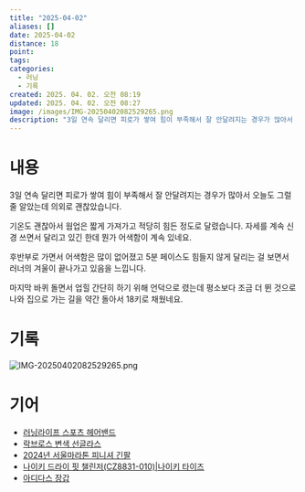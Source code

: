 ```yaml
---
title: "2025-04-02"
aliases: []
date: 2025-04-02
distance: 18
point:
tags:
categories:
  - 러닝
  - 기록
created: 2025. 04. 02. 오전 08:19
updated: 2025. 04. 02. 오전 08:27
image: /images/IMG-20250402082529265.png
description: "3일 연속 달리면 피로가 쌓여 힘이 부족해서 잘 안달려지는 경우가 많아서 오늘도 그럴 줄 알았는데 의외로 괜찮았습니다. 기온도 괜찮아서 웜업은 짧게 가져가고 적당히 힘든 정도로 달렸습니다. 자세를 계속 신경 쓰면서 달리고 있긴 한데 뭔가 어색함이 계속 있네요. 후반부로 가면서 어색함은 "
---
```


# 내용

3일 연속 달리면 피로가 쌓여 힘이 부족해서 잘 안달려지는 경우가 많아서 오늘도 그럴 줄 알았는데 의외로 괜찮았습니다.

기온도 괜찮아서 웜업은 짧게 가져가고 적당히 힘든 정도로 달렸습니다. 자세를 계속 신경 쓰면서 달리고 있긴 한데 뭔가 어색함이 계속 있네요.

후반부로 가면서 어색함은 많이 없어졌고 5분 페이스도 힘들지 않게 달리는 걸 보면서 러너의 겨울이 끝나가고 있음을 느낍니다.

마지막 바퀴 돌면서 업힐 간단히 하기 위해 언덕으로 렸는데 평소보다 조금 더 뛴 것으로 나와 집으로 가는 길을 약간 돌아서 18키로 채웠네요.

# 기록

![IMG-20250402082529265.png](/images/IMG-20250402082529265.png)

# 기어

- [러닝라이프 스포츠 헤어밴드](/posts/러닝라이프-스포츠-헤어밴드)
- [락브로스 변색 선글라스](/posts/락브로스-변색-선글라스)
- [2024년 서울마라톤 피니셔 긴팔](/posts/2024년-서울마라톤-피니셔-긴팔)
- [나이키 드라이 핏 챌린저(CZ8831-010)|나이키 타이즈](/posts/나이키-드라이-핏-챌린저(cz8831-010)|나이키-타이즈)
- [아디다스 장갑](/posts/아디다스-장갑)
